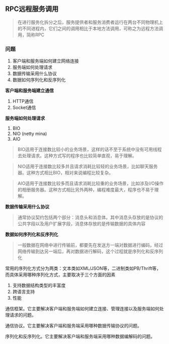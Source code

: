## RPC远程服务调用
>在进行服务化拆分之后，服务提供者和服务消费者运行在两台不同物理机上的不同进程内，它们之间的调用相比于本地方法调用，可称之为远程方法调用，简称RPC

### 问题
1. 客户端和服务端如何建立网络连接
2. 服务端如何处理请求
3. 数据传输采用什么协议
4. 数据如何序列化和反序列化

**客户端和服务端建立通信**

1. HTTP通信
2. Socket通信

**服务端如何处理请求**



1. BIO
2. NIO (netty mina)
3. AIO



> BIO适用于连接数比较小的业务场景，这样的话不至于系统中没有可用线程去处理请求。这种方式写的程序也比较简单直观，易于理解。


> NIO适用于连接数比较多并且请求消耗比较轻的业务场景，比如聊天服务器。这种方式相比BIO，相对来说编程比较复杂。


> AIO适用于连接数比较多而且请求消耗比较重的业务场景，比如涉及I/O操作的相册服务器。这种方式相比另外两种，编程难度最大，程序也不易于理解。

**数据传输采用什么协议**

> 通常协议契约包括两个部分：消息头和消息体。其中消息头存放的是协议的公共字段以及用户扩展字段，消息体存放的是传输数据的具体内容

**数据如何序列化和反序列化**

>一般数据在网络中进行传输前，都要先在发送方一端对数据进行编码，经过网络传输到达另一端后，再对数据进行解码，这个过程就是序列化和反序列化

常用的序列化方式分为两类：文本类如XML/JSON等，二进制类如PB/Thrift等，而具体采用哪种序列化方式，主要取决于三个方面的因素

1. 支持数据结构类型的丰富度
2. 跨语言支持
3. 性能


通信框架。它主要解决客户端和服务端如何建立连接、管理连接以及服务端如何处理请求的问题。

通信协议。它主要解决客户端和服务端采用哪种数据传输协议的问题。

序列化和反序列化。它主要解决客户端和服务端采用哪种数据编解码的问题。